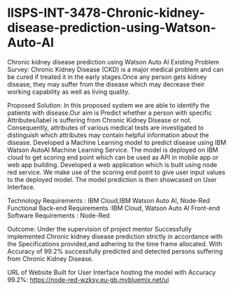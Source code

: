 # llSPS-INT-3478-Chronic-kidney-disease-prediction-using-Watson-Auto-AI
Chronic kidney disease prediction using  Watson Auto AI
Existing Problem Survey: Chronic Kidney Disease (CKD) is a major medical problem and can be cured if treated it in the early stages.Once any person gets kidney disease, they may suffer from the disease which may decrease their working capability as well as living quality.

Proposed Solution: In this proposed system we are able to identify the patients with disease.Our aim is Predict whether a person with specific Attributes/label is suffering from Chronic Kidney Disease or not. Consequently, attributes of various medical tests are investigated to distinguish which attributes may contain helpful information about the disease.
Developed a Machine Learning model to predict disease using IBM Watson AutoAI Machine Learning Service. The model is deployed on IBM cloud to get scoring end point which can be used as API in mobile app or web app building. Developed a web application which is built using node red service. We make use of the scoring end point to give user input values to the deployed model. The model prediction is then showcased on User Interface.

Technology Requirements : IBM Cloud,IBM Watson Auto AI, Node-Red
Functional Back-end Requirements :IBM Cloud, Watson Auto AI
Front-end Software Requirements : Node-Red

Outcome: Under the supervision of project mentor Successfully implemented Chronic kidney disease prediction strictly in accordance with the Specifications provided,and adhering to the time frame allocated. With Accuracy of 99.2% successfully predicted and detected persons suffering from Chronic Kidney Disease.

URL of Website Built for User Interface hosting the model with Accuracy 99.2%: https://node-red-wzksy.eu-gb.mybluemix.net/ui
